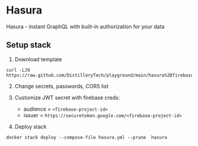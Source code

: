 # Hasura

Hasura - instant GraphQL with built-in authorization for your data

## Setup stack

1. Download template

```
curl -LJO https://raw.github.com/DistilleryTech/playground/main/hasura%2Bfirebase/hasura.yml
```

2. Change secrets, passwords, CORS list
3. Customize JWT secret with firebase creds:

   - audience = `<firebase-project-id>`
   - issuer = `https://securetoken.google.com/<firebase-project-id>`

4. Deploy stack

```
docker stack deploy --compose-file hasura.yml --prune  hasura
```
